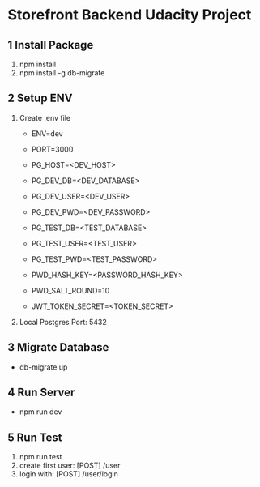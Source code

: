 # Storefront Backend Udacity Project

## 1 Install Package
1. npm install
2. npm install -g db-migrate

## 2 Setup ENV
1. Create .env file

   - ENV=dev
   - PORT=3000

   - PG_HOST=<DEV_HOST>

   - PG_DEV_DB=<DEV_DATABASE>
   - PG_DEV_USER=<DEV_USER>
   - PG_DEV_PWD=<DEV_PASSWORD>

   - PG_TEST_DB=<TEST_DATABASE>
   - PG_TEST_USER=<TEST_USER>
   - PG_TEST_PWD=<TEST_PASSWORD>

   - PWD_HASH_KEY=<PASSWORD_HASH_KEY>
   - PWD_SALT_ROUND=10

   - JWT_TOKEN_SECRET=<TOKEN_SECRET>

2. Local Postgres Port: 5432

## 3 Migrate Database
- db-migrate up

## 4 Run Server
- npm run dev

## 5 Run Test

1. npm run test
2. create first user: [POST] /user
3. login with: [POST] /user/login
